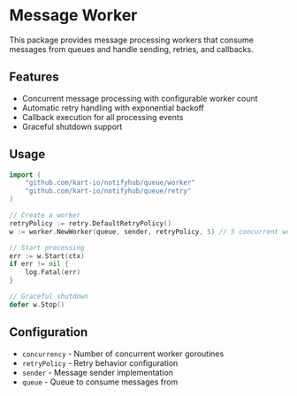 # Message Worker

This package provides message processing workers that consume messages from queues and handle sending, retries, and callbacks.

## Features

- Concurrent message processing with configurable worker count
- Automatic retry handling with exponential backoff
- Callback execution for all processing events
- Graceful shutdown support

## Usage

```go
import (
    "github.com/kart-io/notifyhub/queue/worker"
    "github.com/kart-io/notifyhub/queue/retry"
)

// Create a worker
retryPolicy := retry.DefaultRetryPolicy()
w := worker.NewWorker(queue, sender, retryPolicy, 5) // 5 concurrent workers

// Start processing
err := w.Start(ctx)
if err != nil {
    log.Fatal(err)
}

// Graceful shutdown
defer w.Stop()
```

## Configuration

- `concurrency` - Number of concurrent worker goroutines
- `retryPolicy` - Retry behavior configuration
- `sender` - Message sender implementation
- `queue` - Queue to consume messages from